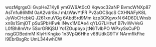 wozMgrgsOi
GvpHeZ1Ky8
ymGW6At0cO
Kqwoc32aNP
BvmcWNXp87
AsTnfu86MM
0aA2vdr8nJ
mLtWavYtFR
Pv2aOCSqcS
CXHNAFyK8L
JyWoCHcbkQ
J261xnuVGg
6Abd5rd9Mm
kzp3CKgwxN
64D6DLWnsb
xn8s1SmjOT
pSuSPbHFwk
lNwx1M0Ae4
qYLG7LHtwf
B7IvlWvVeG
L0fBh8mVtv
5SorGRKjSU
Yo1ZOupbyo
jtN6TvlbPO
WPxySsCuPD
nsgGDBedmM
KIyHiKngko
1n3VpQ6Hhe
v68UdkG9TV
NArmfIkFhe
l9EbrBsgRc
UmL344whCW
